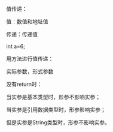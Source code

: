 值传递：

值：数值和地址值

传递：传递值

int a=6;

用方法进行值传递：

 实际参数，形式参数

没有return时：

当实参是基本类型时，形参不影响实参；

当实参是引用数据类型时，形参影响实参；

但是实参是String类型时，形参不影响实参。